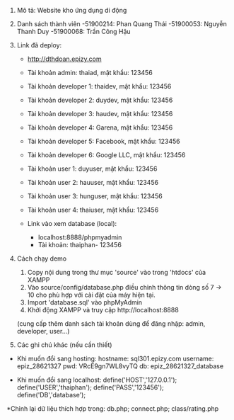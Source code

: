 1. Mô tả: Website kho ứng dụng di động

2. Danh sách thành viên
	-51900214: Phan Quang Thái
	-51900053: Nguyễn Thanh Duy
	-51900068: Trần Công Hậu

3. Link đã deploy:
	- http://dthdoan.epizy.com
	- Tài khoản admin: thaiad, mật khẩu: 123456
	- Tài khoản developer 1: thaidev, mật khẩu: 123456 
	- Tài khoản developer 2: duydev, mật khẩu: 123456 
	- Tài khoản developer 3: haudev, mật khẩu: 123456 
	- Tài khoản developer 4: Garena, mật khẩu: 123456 
	- Tài khoản developer 5: Facebook, mật khẩu: 123456
	- Tài khoản developer 6: Google LLC, mật khẩu: 123456
	- Tài khoản user 1: duyuser, mật khẩu: 123456 
	- Tài khoản user 2: hauuser, mật khẩu: 123456 
	- Tài khoản user 3: hunguser, mật khẩu: 123456
	- Tài khoản user 4: thaiuser, mật khẩu: 123456

	- Link vào xem database (local): 
		- localhost:8888/phpmyadmin
		- Tài khoản: thaiphan- 123456

4. Cách chạy demo
	1. Copy nội dung trong thư mục 'source' vào trong 'htdocs' của XAMPP
	2. Vào source/config/database.php điều chỉnh thông tin dòng số 7 -> 10 cho phù hợp với cài đặt của máy hiện tại.
	3. Import 'database.sql' vào phpMyAdmin
	4. Khởi động XAMPP và truy cập http://localhost:8888

	(cung cấp thêm danh sách tài khoản dùng để đăng nhập: admin, developer, user...)

5. Các ghi chú khác (nếu cần thiết)

- Khi muốn đổi sang hosting:
		hostname: sql301.epizy.com
		username: epiz_28621327
		pwd: VRcE9gn7WL8vyTQ
		db: epiz_28621327_database

- Khi muốn đổi sang localhost:
	    	define('HOST','127.0.0.1');
    		define('USER','thaiphan');
    		define('PASS','123456');
    		define('DB','database');

*Chỉnh lại dữ liệu thích hợp trong: db.php; connect.php; class/rating.php

	